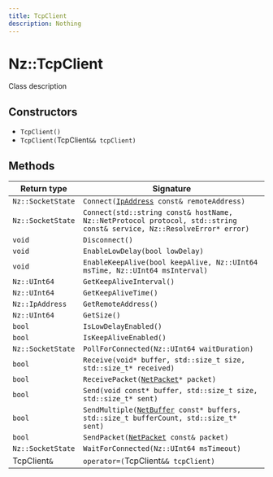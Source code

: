 ```yaml
---
title: TcpClient
description: Nothing
---
```


# Nz::TcpClient

Class description

## Constructors

- `TcpClient()`
- `TcpClient(`TcpClient`&& tcpClient)`

## Methods

| Return type | Signature |
| ----------- | --------- |
| `Nz::SocketState` | `Connect(`[`IpAddress`](documentation/generated/Network/IpAddress.md)` const& remoteAddress)` |
| `Nz::SocketState` | `Connect(std::string const& hostName, Nz::NetProtocol protocol, std::string const& service, Nz::ResolveError* error)` |
| `void` | `Disconnect()` |
| `void` | `EnableLowDelay(bool lowDelay)` |
| `void` | `EnableKeepAlive(bool keepAlive, Nz::UInt64 msTime, Nz::UInt64 msInterval)` |
| `Nz::UInt64` | `GetKeepAliveInterval()` |
| `Nz::UInt64` | `GetKeepAliveTime()` |
| `Nz::IpAddress` | `GetRemoteAddress()` |
| `Nz::UInt64` | `GetSize()` |
| `bool` | `IsLowDelayEnabled()` |
| `bool` | `IsKeepAliveEnabled()` |
| `Nz::SocketState` | `PollForConnected(Nz::UInt64 waitDuration)` |
| `bool` | `Receive(void* buffer, std::size_t size, std::size_t* received)` |
| `bool` | `ReceivePacket(`[`NetPacket`](documentation/generated/Network/NetPacket.md)`* packet)` |
| `bool` | `Send(void const* buffer, std::size_t size, std::size_t* sent)` |
| `bool` | `SendMultiple(`[`NetBuffer`](documentation/generated/Network/NetBuffer.md)` const* buffers, std::size_t bufferCount, std::size_t* sent)` |
| `bool` | `SendPacket(`[`NetPacket`](documentation/generated/Network/NetPacket.md)` const& packet)` |
| `Nz::SocketState` | `WaitForConnected(Nz::UInt64 msTimeout)` |
| TcpClient`&` | `operator=(`TcpClient`&& tcpClient)` |
